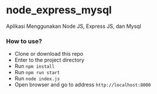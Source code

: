 # node_express_mysql
Aplikasi Menggunakan Node JS, Express JS, dan Mysql


### How to use?
- Clone or download this repo
- Enter to the project directory
- Run `npm install`
- Run `npm run start`
- Run `node index.js`
- Open browser and go to address `http://localhost:8000`
